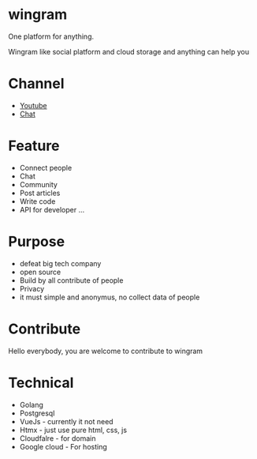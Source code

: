 # wingram
One platform for anything.

Wingram like social platform and cloud storage and anything can help you

# Channel
- [Youtube](https://www.youtube.com/@WingramOrg)
- [Chat](https://t.me/WingramOrg)

# Feature
- Connect people
- Chat
- Community
- Post articles
- Write code
- API for developer
...

# Purpose
- defeat big tech company
- open source 
- Build by all contribute of people
- Privacy 
- it must simple and anonymus, no collect data of people

# Contribute
Hello everybody, you are welcome to contribute to wingram

# Technical
- Golang 
- Postgresql
- VueJs - currently it not need 
- Htmx - just use pure html, css, js
- Cloudfalre - for domain
- Google cloud - For hosting




